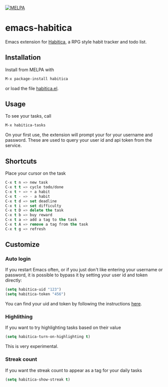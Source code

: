 [![MELPA](https://melpa.org/packages/habitica-badge.svg)](https://melpa.org/#/habitica)

# emacs-habitica
Emacs extension for [Habitica](https://habitica.com/), a RPG style habit tracker and todo list.

## Installation
Install from MELPA with
``` lisp
M-x package-install habitica
```
or load the file [habitica.el](../master/habitica.el).

## Usage
To see your tasks, call
``` lisp
M-x habitica-tasks
```

On your first use, the extension will prompt your for your username and password. These are used to query your user id and api token from the service.

## Shortcuts
Place your cursor on the task
``` lisp
C-x t n => new task
C-x t t => cycle todo/done
C-x t + => + a habit
C-x t - => - a habit
C-x t d => set deadline
C-x t i => set difficulty
C-x t D => delete the task
C-x t b => buy reward
C-x t a => add a tag to the task
C-x t A => remove a tag from the task
C-x t g => refresh
```

## Customize
### Auto login
If you restart Emacs often, or if you just don't like entering your username or password, it is possible to bypass it by setting your user id and token directly:
``` lisp
(setq habitica-uid "123")
(setq habitica-token "456")
```
You can find your uid and token by following the instructions [here](http://habitica.wikia.com/wiki/API_Options).

### Highlithing
If you want to try highlighting tasks based on their value
``` lisp
(setq habitica-turn-on-highlighting t)
```
This is very experimental.

### Streak count
If you want the streak count to appear as a tag for your daily tasks
``` lisp
(setq habitica-show-streak t)
```
